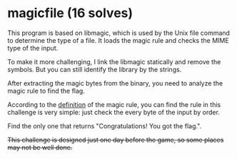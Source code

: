 # magicfile (16 solves)

This program is based on libmagic, which is used by the Unix file command to determine the type of a file. It loads the magic rule and checks the MIME type of the input.

To make it more challenging, I link the libmagic statically and remove the symbols. But you can still identify the library by the strings.

After extracting the magic bytes from the binary, you need to analyze the magic rule to find the flag.

According to the [definition](https://github.com/file/file/blob/0fa0ffd15ff17d798e2f985447af47ab8c3440fb/src/file.h#L223) of the magic rule, you can find the rule in this challenge is very simple: just check the every byte of the input by order.

Find the only one that returns "Congratulations! You got the flag.".

~~This challenge is designed just one day before the game, so some places may not be well done.~~
